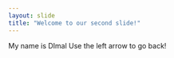 ```yaml
---
layout: slide
title: "Welcome to our second slide!"
---
```

My name is DImal 
Use the left arrow to go back!
